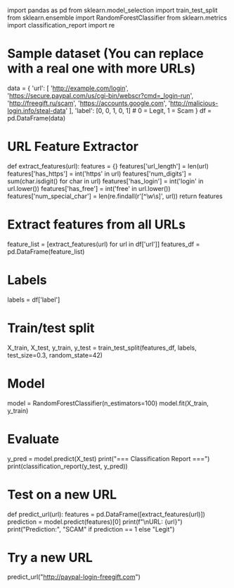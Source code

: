 import pandas as pd
from sklearn.model_selection import train_test_split
from sklearn.ensemble import RandomForestClassifier
from sklearn.metrics import classification_report
import re

# Sample dataset (You can replace with a real one with more URLs)
data = {
    'url': [
        'http://example.com/login',
        'https://secure.paypal.com/us/cgi-bin/webscr?cmd=_login-run',
        'http://freegift.ru/scam',
        'https://accounts.google.com',
        'http://malicious-login.info/steal-data'
    ],
    'label': [0, 0, 1, 0, 1]  # 0 = Legit, 1 = Scam
}
df = pd.DataFrame(data)

# URL Feature Extractor
def extract_features(url):
    features = {}
    features['url_length'] = len(url)
    features['has_https'] = int('https' in url)
    features['num_digits'] = sum(char.isdigit() for char in url)
    features['has_login'] = int('login' in url.lower())
    features['has_free'] = int('free' in url.lower())
    features['num_special_char'] = len(re.findall(r'[^\w\s]', url))
    return features

# Extract features from all URLs
feature_list = [extract_features(url) for url in df['url']]
features_df = pd.DataFrame(feature_list)

# Labels
labels = df['label']

# Train/test split
X_train, X_test, y_train, y_test = train_test_split(features_df, labels, test_size=0.3, random_state=42)

# Model
model = RandomForestClassifier(n_estimators=100)
model.fit(X_train, y_train)

# Evaluate
y_pred = model.predict(X_test)
print("=== Classification Report ===")
print(classification_report(y_test, y_pred))

# Test on a new URL
def predict_url(url):
    features = pd.DataFrame([extract_features(url)])
    prediction = model.predict(features)[0]
    print(f"\nURL: {url}")
    print("Prediction:", "SCAM" if prediction == 1 else "Legit")

# Try a new URL
predict_url("http://paypal-login-freegift.com")
